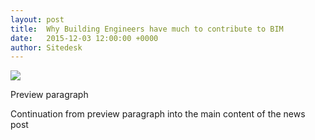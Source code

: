 ```yaml
---
layout: post
title:  Why Building Engineers have much to contribute to BIM
date:   2015-12-03 12:00:00 +0000
author: Sitedesk
---
```


![]({{site.baseurl}}/images/news/header-image-goes-here.png)

Preview paragraph

<!--more-->

Continuation from preview paragraph into the main content of the news post